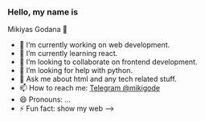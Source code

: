 ### Hello, my name is
Mikiyas Godana 👋


- 🔭 I’m currently working on web development.
- 🌱 I’m currently learning react.
- 👯 I’m looking to collaborate on frontend development.
- 🤔 I’m looking for help with python.
- 💬 Ask me about html and any tech related stuff.
- 📫 How to reach me: [Telegram @mikigode](https://t.me/mikigode)
- 😄 Pronouns: ...
- ⚡ Fun fact: show my web
-->
